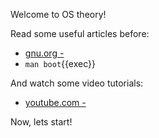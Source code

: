 Welcome to OS theory!

Read some useful articles before:

- [gnu.org - ](https://www.)
- `man boot`{{exec}}

And watch some video tutorials:

- [youtube.com - ](https://www.youtube.com/watch?v=)

Now, lets start!
